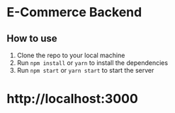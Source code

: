 # E-Commerce Backend

## How to use

1. Clone the repo to your local machine
2. Run `npm install` or `yarn` to install the dependencies
3. Run `npm start` or `yarn start` to start the server

# http://localhost:3000
